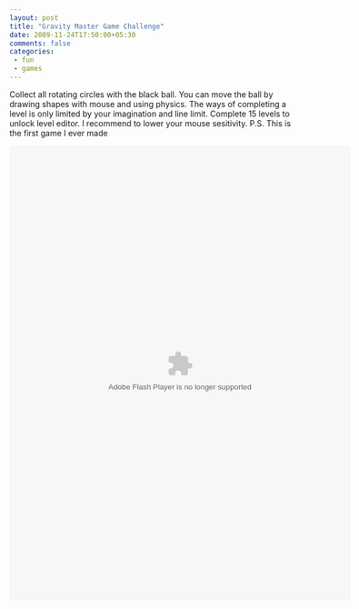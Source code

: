 ```yaml
---
layout: post
title: "Gravity Master Game Challenge"
date: 2009-11-24T17:50:00+05:30
comments: false
categories:
 - fun
 - games
---
```


Collect all rotating circles with the black ball. You can move the ball by drawing shapes with mouse and using physics. The ways of completing a level is only limited by your imagination and line limit. Complete 15 levels to unlock level editor. I recommend to lower your mouse sesitivity. P.S. This is the first game I ever made

<embed height="800" menu="false" pluginspage="http://www.macromedia.com/go/getflashplayer" quality="high" src="http://games.mochiads.com/c/g/gravity-master/Gravity Master.swf" type="application/x-shockwave-flash" width="600">
</embed>
